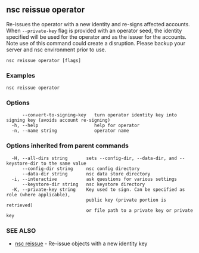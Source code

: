 ## nsc reissue operator

Re-issues the operator with a new identity and re-signs affected accounts.
	When `--private-key` flag is provided with an operator seed, the identity
	specified will be used for the operator and as the issuer for the accounts.
	Note use of this command could create a disruption. Please backup your server
	and nsc environment prior to use.

```
nsc reissue operator [flags]
```

### Examples

```
nsc reissue operator
```

### Options

```
      --convert-to-signing-key   turn operator identity key into signing key (avoids account re-signing)
  -h, --help                     help for operator
  -n, --name string              operator name
```

### Options inherited from parent commands

```
  -H, --all-dirs string       sets --config-dir, --data-dir, and --keystore-dir to the same value
      --config-dir string     nsc config directory
      --data-dir string       nsc data store directory
  -i, --interactive           ask questions for various settings
      --keystore-dir string   nsc keystore directory
  -K, --private-key string    Key used to sign. Can be specified as role (where applicable),
                              public key (private portion is retrieved)
                              or file path to a private key or private key 
```

### SEE ALSO

* [nsc reissue](nsc_reissue.md)	 - Re-issue objects with a new identity key

